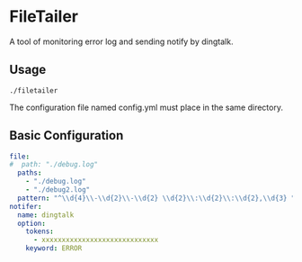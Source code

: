 FileTailer
==========

A tool of monitoring error log and sending notify by dingtalk.

Usage
------

```
./filetailer
```
The configuration file named config.yml must place in the same directory.

Basic Configuration
-------------------

```yaml
file:
#  path: "./debug.log"
  paths:
    - "./debug.log"
    - "./debug2.log"
  pattern: "^\\d{4}\\-\\d{2}\\-\\d{2} \\d{2}\\:\\d{2}\\:\\d{2},\\d{3} "
notifer:
  name: dingtalk
  option:
    tokens:
      - xxxxxxxxxxxxxxxxxxxxxxxxxxxxx
    keyword: ERROR
```
